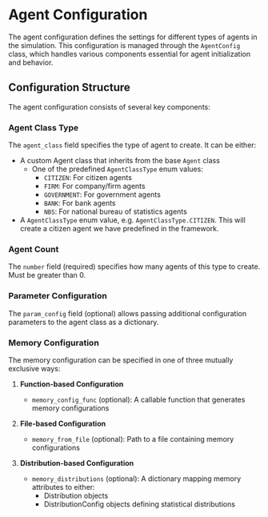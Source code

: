 # Agent Configuration

The agent configuration defines the settings for different types of agents in the simulation. This configuration is managed through the `AgentConfig` class, which handles various components essential for agent initialization and behavior.

## Configuration Structure

The agent configuration consists of several key components:

### Agent Class Type
The `agent_class` field specifies the type of agent to create. It can be either:
- A custom Agent class that inherits from the base `Agent` class
  - One of the predefined `AgentClassType` enum values:
    - `CITIZEN`: For citizen agents
    - `FIRM`: For company/firm agents  
    - `GOVERNMENT`: For government agents
    - `BANK`: For bank agents
    - `NBS`: For national bureau of statistics agents
- A `AgentClassType` enum value, e.g. `AgentClassType.CITIZEN`. This will create a citizen agent we have predefined in the framework.


### Agent Count
The `number` field (required) specifies how many agents of this type to create. Must be greater than 0.

### Parameter Configuration
The `param_config` field (optional) allows passing additional configuration parameters to the agent class as a dictionary.

### Memory Configuration
The memory configuration can be specified in one of three mutually exclusive ways:

1. **Function-based Configuration**
   - `memory_config_func` (optional): A callable function that generates memory configurations

2. **File-based Configuration** 
   - `memory_from_file` (optional): Path to a file containing memory configurations

3. **Distribution-based Configuration**
   - `memory_distributions` (optional): A dictionary mapping memory attributes to either:
     - Distribution objects
     - DistributionConfig objects defining statistical distributions

